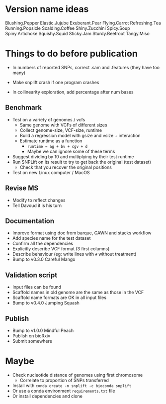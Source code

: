 # Version name ideas

Blushing.Pepper Elastic.Jujube Exuberant.Pear Flying.Carrot Refreshing.Tea
Running.Popsicle Scalding.Coffee Shiny.Zucchini Spicy.Soup Spiny.Artichoke
Squishy.Squid Sticky.Jam Sturdy.Beetroot Tangy.Miso

# Things to do before publication

- In numbers of reported SNPs, correct .sam and .features (they have too many)
* Make snplift crash if one program crashes
- In collinearity exploration, add percentage after num bases

## Benchmark
- Test on a variety of genomes / vcfs
  - Same genome with VCFs of different sizes
  - Collect genome-size, VCF-size, runtime
  - Build a regression model with gsize and vsize + interaction
  - Estimate runtime as a function
    - `runtime = ag + bv + cgv + d`
    - Maybe we can ignore some of these terms
- Suggest dividing by 10 and multiplying by their test runtime
- Run SNPLift on its result to try to get back the original (test dataset)
  - Check that you recover the original positions
- Test on new Linux computer / MacOS

## Revise MS
- Modify to reflect changes
- Tell Davoud it is his turn

## Documentation
- Improve format using doc from barque, GAWN and stacks workflow
- Add species name for the test dataset
- Confirm all the dependencies
- Explicitly describe VCF format (3 first columns)
- Describe behaviour (eg: write lines with `#` without treatment)
- Bump to v0.3.0 Careful Mango

## Validation script
- Input files can be found
- Scaffold names in old genome are the same as those in the VCF
- Scaffold name formats are OK in all input files
- Bump to v0.4.0 Jumping Squash

## Publish
- Bump to v1.0.0 Mindful Peach
- Publish on bioRxiv
- Submit somewhere

# Maybe
- Check nucleotide distance of genomes using first chromosome
  - Correlate to proportion of SNPs transferred
- Install with `conda create -n snplift -c bioconda snplift`
- Or use a conda environment `requirements.txt` file
- Or install dependencies and clone
